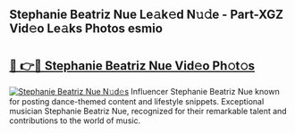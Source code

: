 ## Stephanie Beatriz Nue Le𝚊k𝚎d N𝚞𝚍e - Part-XGZ Vid𝚎o Le𝚊ks Photos esmio

# <h2><a href="http://fbaj5h2.evod.top/?m=Stephanie+Beatriz+Nue">🔗 👉🔴 Stephanie Beatriz Nue Vid𝚎o Ph𝚘t𝚘s</a></h2>

[![Stephanie Beatriz Nue N𝚞d𝚎s](https://i.imgur.com/8V9OHl7.gif)](http://fbaj5h2.evod.top/?m=Stephanie+Beatriz+Nue)
Influencer Stephanie Beatriz Nue known for posting dance-themed content and lifestyle snippets. Exceptional musician Stephanie Beatriz Nue, recognized for their remarkable talent and contributions to the world of music. 
